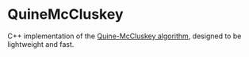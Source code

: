 # QuineMcCluskey
C++ implementation of the [Quine-McCluskey algorithm](https://en.wikipedia.org/wiki/Quine%E2%80%93McCluskey_algorithm), designed to be lightweight and fast.
